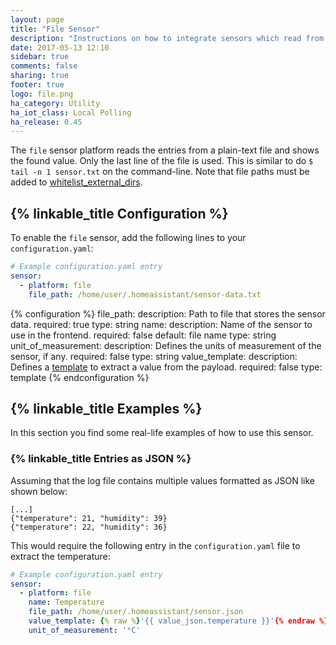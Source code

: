 ```yaml
---
layout: page
title: "File Sensor"
description: "Instructions on how to integrate sensors which read from files into Home Assistant."
date: 2017-05-13 12:10
sidebar: true
comments: false
sharing: true
footer: true
logo: file.png
ha_category: Utility
ha_iot_class: Local Polling
ha_release: 0.45
---
```


The `file` sensor platform reads the entries from a plain-text file and shows the found value. Only the last line of the file is used. This is similar to do `$ tail -n 1 sensor.txt` on the command-line. Note that file paths must be added to [whitelist_external_dirs](/docs/configuration/basic/).

## {% linkable_title Configuration %}

To enable the `file` sensor, add the following lines to your `configuration.yaml`:

```yaml
# Example configuration.yaml entry
sensor:
  - platform: file
    file_path: /home/user/.homeassistant/sensor-data.txt
```

{% configuration %}
file_path:
  description: Path to file that stores the sensor data.
  required: true
  type: string
name:
  description: Name of the sensor to use in the frontend.
  required: false
  default: file name
  type: string
unit_of_measurement:
  description: Defines the units of measurement of the sensor, if any.
  required: false
  type: string
value_template:
  description: Defines a [template](/docs/configuration/templating/#processing-incoming-data) to extract a value from the payload.
  required: false
  type: template
{% endconfiguration %}

## {% linkable_title Examples %}

In this section you find some real-life examples of how to use this sensor.

### {% linkable_title Entries as JSON %}

Assuming that the log file contains multiple values formatted as JSON like shown below:

```text
[...]
{"temperature": 21, "humidity": 39}
{"temperature": 22, "humidity": 36}
```

This would require the following entry in the `configuration.yaml` file to extract the temperature:

```yaml
# Example configuration.yaml entry
sensor:
  - platform: file
    name: Temperature
    file_path: /home/user/.homeassistant/sensor.json
    value_template: {% raw %}'{{ value_json.temperature }}'{% endraw %}
    unit_of_measurement: '°C'
```
